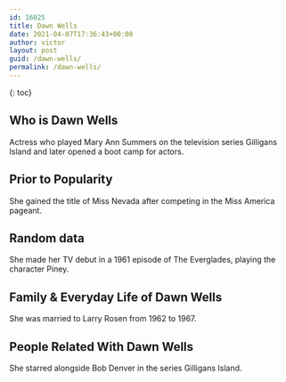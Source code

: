 ```yaml
---
id: 16025
title: Dawn Wells
date: 2021-04-07T17:36:43+00:00
author: victor
layout: post
guid: /dawn-wells/
permalink: /dawn-wells/
---
```



{: toc}


## Who is Dawn Wells



Actress who played Mary Ann Summers on the television series Gilligans Island and later opened a boot camp for actors. 

                
                
                
## Prior to Popularity



She gained the title of Miss Nevada after competing in the Miss America pageant.

                
                
                
## Random data



She made her TV debut in a 1961 episode of The Everglades, playing the character Piney.

                
                
                
## Family & Everyday Life of Dawn Wells



She was married to Larry Rosen from 1962 to 1967.

                
                
                
## People Related With Dawn Wells



She starred alongside Bob Denver in the series Gilligans Island.

                
              
            
          
          
          